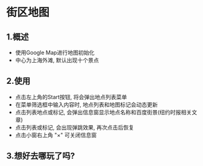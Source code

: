 # 街区地图

## 1.概述
* 使用Google Map进行地图初始化 
* 中心为上海外滩, 默认出现十个景点

## 2.使用
* 点击左上角的Start按钮, 将会弹出地点列表菜单
* 在菜单筛选框中输入内容时, 地点列表和地图标记会动态更新
* 点击列表地点或标记, 会弹出信息窗显示地点名称和百度街景(纽约时报相关文章)
* 点击列表或标记, 会出现弹跳效果, 再次点击后恢复
* 点击小窗右上角 "×" 可关闭信息窗

## 3.想好去哪玩了吗?

